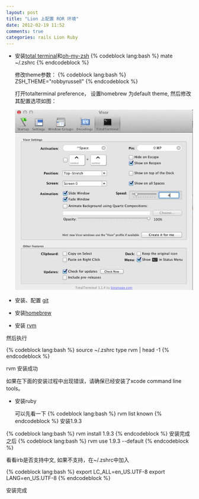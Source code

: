 ```yaml
---
layout: post
title: "Lion 上配置 ROR 环境"
date: 2012-02-19 11:52
comments: true
categories: rails Lion Ruby
---
```

<!--more-->

* 安装[total terminal](http://totalterminal.binaryage.com)和[oh-my-zsh](https://github.com/robbyrussell/oh-my-zsh)
{% codeblock lang:bash %}
mate ~/.zshrc
{% endcodeblock %}
  
  修改theme参数：
{% codeblock lang:bash %}
ZSH_THEME="robbyrussell"
{% endcodeblock %}

  打开totalterminal preference， 设置homebrew 为default theme, 然后修改其配置选项如图：

  <img src='/images/totalterminal_preference.png'>

* 安装、配置 [git](http://help.github.com/mac-set-up-git/)

* 安装[homebrew](https://github.com/mxcl/homebrew)

* 安装 [rvm](http://beginrescueend.com/rvm/install/)

然后执行

{% codeblock lang:bash %}
source ~/.zshrc
type rvm | head -1
{% endcodeblock %}

rvm 安装成功

如果在下面的安装过程中出现错误，请确保已经安装了xcode command line tools。

* 安装ruby

  可以先看一下
{% codeblock lang:bash %}
rvm list known
{% endcodeblock %}
安装1.9.3

{% codeblock lang:bash %}
rvm install 1.9.3
{% endcodeblock %}
安装完成之后
{% codeblock lang:bash %}
rvm use 1.9.3 --default
{% endcodeblock %}

看看irb是否支持中文, 如果不支持，在~/.zshrc中加入

{% codeblock lang:bash %}
export LC_ALL=en_US.UTF-8
export LANG=en_US.UTF-8
{% endcodeblock %}



安装完成
